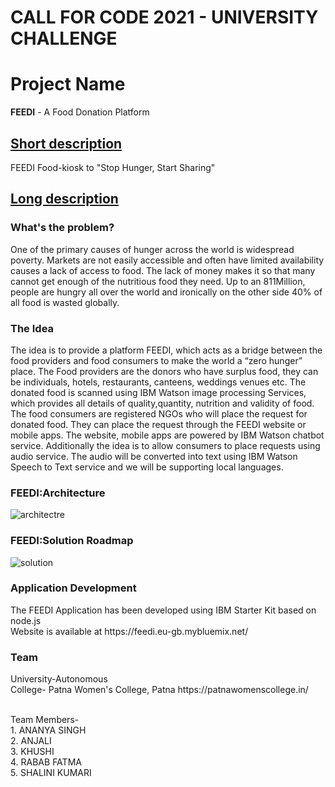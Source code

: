 # CALL FOR CODE 2021 - UNIVERSITY CHALLENGE
<H1><b>Project Name</b></H1>
<b>FEEDI</b> - A Food Donation Platform

<h2><b><u>Short description</u></b></h2>
 FEEDI Food-kiosk to "Stop Hunger, Start Sharing"
<h2><b><u>Long description</u></b></h2>

<h3><b>What's the problem?</b></h3>

One of the primary causes of hunger across the world is widespread poverty. Markets are not easily accessible and often have limited availability causes a lack of access to food. The lack of money makes it so that many cannot get enough of the nutritious food they need. Up to an 811Million, people are hungry all over the world and ironically on the other side 40% of all food is wasted globally.

<h3><b>The Idea</b></h3>

The idea is to provide a platform FEEDI, which acts as a bridge between the food providers and food consumers to make the world a “zero hunger” place.
The Food providers are the donors who have surplus food, they can be individuals, hotels, restaurants, canteens, weddings venues etc. The donated food is scanned using IBM Watson image processing Services, which provides all details of quality,quantity, nutrition and validity of food.
The food consumers are registered NGOs who will place the request for donated food. They can place the request through the FEEDI website or mobile apps. The website, mobile apps are powered by IBM Watson chatbot service. Additionally the idea is to allow consumers to place requests using audio service. The audio will be converted into text using IBM Watson Speech to Text service and we will be supporting local languages.

<h3> FEEDI:Architecture </h3>

![architectre](https://user-images.githubusercontent.com/87897874/126889643-75e41e40-35d7-4f9c-8dc7-9f343678c794.JPG)

<h3> FEEDI:Solution Roadmap </h3>

![solution](https://user-images.githubusercontent.com/87897874/126889731-7b1ebfdc-65d7-4fc2-8c23-6cc593cc29bd.JPG)

<h3>Application Development</h3>
 The FEEDI Application has been developed using IBM Starter Kit based on node.js<br>
Website is available at https://feedi.eu-gb.mybluemix.net/

<h3> Team</h3>
University-Autonomous<br>
College- Patna Women's College, Patna https://patnawomenscollege.in/<br>

<br>Team Members-
<br> 1. ANANYA SINGH
<br> 2. ANJALI
<br> 3. KHUSHI
<br> 4. RABAB FATMA
<br> 5. SHALINI KUMARI
